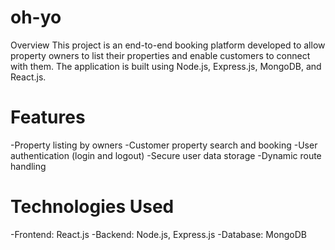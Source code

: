 # oh-yo 

Overview
This project is an end-to-end booking platform developed to allow property owners to list their properties and enable customers to connect with them. The application is built using Node.js, Express.js, MongoDB, and React.js.

# Features
-Property listing by owners
-Customer property search and booking
-User authentication (login and logout)
-Secure user data storage
-Dynamic route handling

# Technologies Used
-Frontend: React.js
-Backend: Node.js, Express.js
-Database: MongoDB

